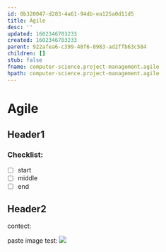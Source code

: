 ```yaml
---
id: 0b320047-d283-4a61-94db-ea125a0d11d5
title: Agile
desc: ''
updated: 1602346703233
created: 1602346703233
parent: 922afea6-c399-48f6-8983-ad2ffb63c584
children: []
stub: false
fname: computer-science.project-management.agile
hpath: computer-science.project-management.agile
---
```

# Agile

## Header1

### Checklist:

- [ ] start
- [ ] middle
- [ ] end

## Header2

contect:

paste image test:
![](/dendron-template/assets/images/2020-10-11-11-03-31.png)

